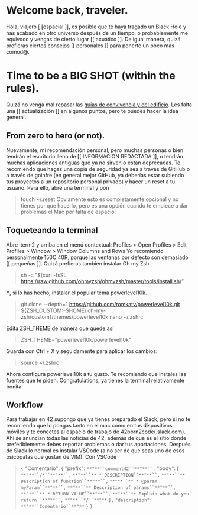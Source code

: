 # Welcome back, traveler.
Hola, viajero [ [espacial ]], es posible que te haya tragado un Black Hole y has acabado en otro universo después de un tiempo, o probablemente me equivoco y vengas de cierto lugar [[ acuático ]].
De igual manera, quizá prefieras ciertos consejos [[ personales ]] para ponerte un poco mas comod@.
# Time to be a BIG SHOT (within the rules).
Quizá no venga mal repasar las [guías de convivencia y del edificio](https://github.com/42MadridFT/Guia).
Les falta una [[ actualización ]] en algunos puntos, pero te puedes hacer la idea general.
## From zero to hero (or not).
Nuevamente, mi recomendación personal, pero muchas personas o bien tendrán el escritorio lleno de [[ INFORMACION REDACTADA ]], o tendrán muchas aplicaciones antiguas que ya no sirven o están deprecadas. Te recomiendo que hagas una copia de seguridad ya sea a través de GitHub o a través de goinfre (en general mejor GitHub, ya deberías estar subiendo tus proyectos a un repositorio personal privado) y hacer un reset a tu usuario. Para ello, abre una terminal y pon
> touch ~/.reset
Obviamente esto es completamente opcional y no tienes por que hacerlo, pero es una opción cuando te empiece a dar problemas el Mac por falta de espacio.
## Toqueteando la terminal
Abre iterm2 y arriba en el menú contextual:
Profiles > Open Profiles > Edit Profiles > Window > Window Columns and Rows
Yo recomiendo personalmente 150C 40R, porque las ventanas por defecto son demasiado [[ pequeñas ]].
Quizá prefieras también instalar Oh my Zsh
> sh -c "$(curl -fsSL https://raw.github.com/ohmyzsh/ohmyzsh/master/tools/install.sh)”

Y, si lo has hecho, instalar el popular tema powerlevel10k.

> git clone --depth=1 https://github.com/romkatv/powerlevel10k.git ${ZSH_CUSTOM:-$HOME/.oh-my-zsh/custom}/themes/powerlevel10k
> nano ~/.zshrc


Edita ZSH_THEME de manera que quede así
>ZSH_THEME="powerlevel10k/powerlevel10k"


Guarda con Ctrl + X y seguidamente para aplicar los cambios:
> source ~/.zshrc


Ahora configura powerlevel10k a tu gusto. Te recomiendo que instales las fuentes que te piden.
Congratulations, ya tienes la terminal relativamente bonita!
## Workflow
Para trabajar en 42 supongo que ya tienes preparado el Slack, pero si no te recomiendo que lo pongas tanto en el mac como en tus dispositivos móviles y te conectes al espacio de trabajo de 42born2code(.slack.com).
Ahí se anuncian todas las noticias de 42, además de que es el sitio donde preferiblemente debes reportar problemas o dar tus aportaciones.
Después de Slack lo normal es instalar VSCode (a no ser de que seas uno de esos psicópatas que gustan de VIM). Con VSCode
> `{`
> "Comentario": {
> "prefix": `**"**``comment42``**"**``,`
> "body": [
> `**"**``/*``**"**``,`
> `**"**``** * DESCRIPTION``**"**``,`
> `**"**``** Description of function``**"**``,`
> `**"**``** * @param myParam``**"**``,`
> `**"**``** Description of params``**"**``,`
> `**"**``** * RETURN VALUE``**"**``,`
> `**"**``** Explain what do you return``**"**``,`
> `**"**``*/``**"**`
> `],`
> `"description":` `**"**``Comentario``**"**`
> `}`
> `}`
